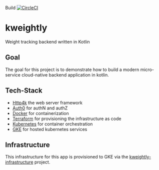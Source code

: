 Build [![CircleCI](https://circleci.com/gh/carstendev/kweightly/tree/master.svg?style=svg)](https://circleci.com/gh/carstendev/kweightly/tree/master)
# kweightly
Weight tracking backend written in Kotlin

## Goal
The goal for this project is to demonstrate how to build a modern micro-service cloud-native backend application in kotlin. 

## Tech-Stack

- [Http4k](https://www.http4k.org) the web server framework
- [Auth0](https://auth0.com) for authN and authZ
- [Docker](https://www.docker.com) for containerization
- [Terraform](https://www.terraform.io) for provisioning the infrastructure as code
- [Kubernetes](https://kubernetes.io) for container orchestration
- [GKE](https://cloud.google.com/kubernetes-engine/) for hosted kubernetes services

## Infrastructure
This infrastructure for this app is provisioned to GKE via the [kweightly-infrastructure](https://github.com/carstendev/kweightly-infrastructure) project.
